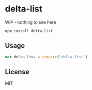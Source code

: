 # delta-list

WIP - nothing to see here

```
npm install delta-list
```

## Usage

``` js
var delta-list = require('delta-list')
```

## License

MIT
